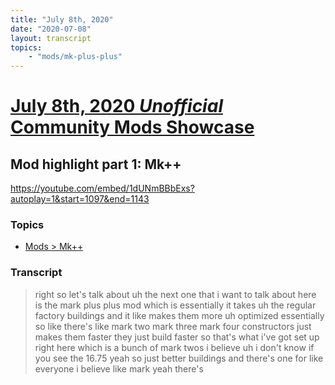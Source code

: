 ```yaml
---
title: "July 8th, 2020"
date: "2020-07-08"
layout: transcript
topics: 
    - "mods/mk-plus-plus"
---
```

# [July 8th, 2020 *Unofficial* Community Mods Showcase](../2020-07-08.md)
## Mod highlight part 1: Mk++
https://youtube.com/embed/1dUNmBBbExs?autoplay=1&start=1097&end=1143
### Topics
* [Mods > Mk++](../topics/mods/mk-plus-plus.md)

### Transcript

> right so let's talk about uh the next
> one that i want to talk about here is
> the mark
> plus plus mod which is essentially it
> takes
> uh the regular
> factory buildings and it like makes them
> more uh
> optimized essentially so like there's
> like
> mark two mark three mark four
> constructors just makes them faster
> they just build faster so that's what
> i've got set up right here which is a
> bunch of
> mark twos i believe
> uh i don't know if you see the 16.75
> yeah so just better buildings and
> there's one for like everyone
> i believe like mark yeah there's
